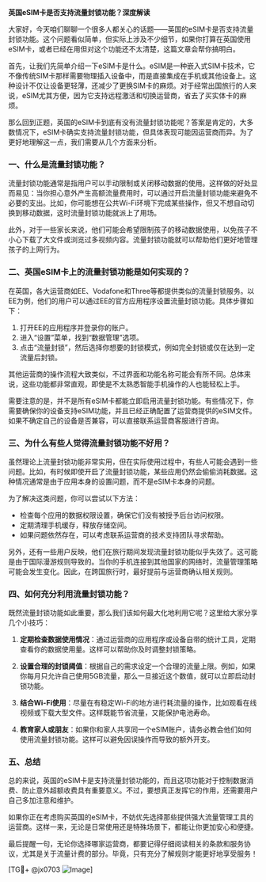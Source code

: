 **英国eSIM卡是否支持流量封锁功能？深度解读**

大家好，今天咱们聊聊一个很多人都关心的话题——英国的eSIM卡是否支持流量封锁功能。这个问题看似简单，但实际上涉及不少细节，如果你打算在英国使用eSIM卡，或者已经在用但对这个功能还不太清楚，这篇文章会帮你搞明白。

首先，让我们先简单介绍一下eSIM卡是什么。eSIM是一种嵌入式SIM卡技术，它不像传统SIM卡那样需要物理插入设备中，而是直接集成在手机或其他设备上。这种设计不仅让设备更轻薄，还减少了更换SIM卡的麻烦。对于经常出国旅行的人来说，eSIM尤其方便，因为它支持远程激活和切换运营商，省去了买实体卡的麻烦。

那么回到正题，英国的eSIM卡到底有没有流量封锁功能呢？答案是肯定的，大多数情况下，eSIM卡确实支持流量封锁功能，但具体表现可能因运营商而异。为了更好地理解这一点，我们需要从几个方面来分析。

### **一、什么是流量封锁功能？**

流量封锁功能通常是指用户可以手动限制或关闭移动数据的使用。这样做的好处显而易见：当你担心意外产生高额流量费用时，可以通过开启流量封锁功能来避免不必要的支出。比如，你可能想在公共Wi-Fi环境下完成某些操作，但又不想自动切换到移动数据，这时流量封锁功能就派上了用场。

此外，对于一些家长来说，他们可能会希望限制孩子的移动数据使用，以免孩子不小心下载了大文件或浏览过多视频内容。流量封锁功能就可以帮助他们更好地管理孩子的上网行为。

### **二、英国eSIM卡上的流量封锁功能是如何实现的？**

在英国，各大运营商如EE、Vodafone和Three等都提供类似的流量封锁服务。以EE为例，他们的用户可以通过EE的官方应用程序设置流量封锁功能。具体步骤如下：

1. 打开EE的应用程序并登录你的账户。
2. 进入“设置”菜单，找到“数据管理”选项。
3. 点击“流量封锁”，然后选择你想要的封锁模式，例如完全封锁或仅在达到一定流量后封锁。

其他运营商的操作流程大致类似，不过界面和功能名称可能会有所不同。总体来说，这些功能都非常直观，即使是不太熟悉智能手机操作的人也能轻松上手。

需要注意的是，并不是所有eSIM卡都能立即启用流量封锁功能。有些情况下，你需要确保你的设备支持eSIM功能，并且已经正确配置了运营商提供的eSIM文件。如果不确定自己的设备是否兼容，可以直接联系运营商客服进行咨询。

### **三、为什么有些人觉得流量封锁功能不好用？**

虽然理论上流量封锁功能非常实用，但在实际使用过程中，有些人可能会遇到一些问题。比如，有时候即使开启了流量封锁功能，某些应用仍然会偷偷消耗数据。这种情况通常是由于应用本身的设置问题，而不是eSIM卡本身的问题。

为了解决这类问题，你可以尝试以下方法：
- 检查每个应用的数据权限设置，确保它们没有被授予后台访问权限。
- 定期清理手机缓存，释放存储空间。
- 如果问题依然存在，可以考虑联系运营商的技术支持团队寻求帮助。

另外，还有一些用户反映，他们在旅行期间发现流量封锁功能似乎失效了。这可能是由于国际漫游规则导致的。当你的手机连接到其他国家的网络时，流量管理策略可能会发生变化。因此，在跨国旅行时，最好提前与运营商确认相关规则。

### **四、如何充分利用流量封锁功能？**

既然流量封锁功能如此重要，那么我们该如何最大化地利用它呢？这里给大家分享几个小技巧：

1. **定期检查数据使用情况**：通过运营商的应用程序或设备自带的统计工具，定期查看你的数据使用量。这样可以帮助你及时调整封锁策略。
   
2. **设置合理的封锁阈值**：根据自己的需求设定一个合理的流量上限。例如，如果你每月只允许自己使用5GB流量，那么一旦接近这个数值，就可以立即启动封锁功能。

3. **结合Wi-Fi使用**：尽量在有稳定Wi-Fi的地方进行耗流量的操作，比如观看在线视频或下载大型文件。这样既能节省流量，又能保护电池寿命。

4. **教育家人或朋友**：如果你和家人共享同一个eSIM账户，请务必教会他们如何使用流量封锁功能。这样可以避免因误操作而导致的额外开支。

### **五、总结**

总的来说，英国的eSIM卡是支持流量封锁功能的，而且这项功能对于控制数据消费、防止意外超额收费具有重要意义。不过，要想真正发挥它的作用，还需要用户自己多加注意和维护。

如果你正在考虑购买英国的eSIM卡，不妨优先选择那些提供强大流量管理工具的运营商。这样一来，无论是日常使用还是特殊场景下，都能让你更加安心和便捷。

最后提醒一句，无论你选择哪家运营商，都要记得仔细阅读相关的条款和服务协议，尤其是关于流量计费的部分。毕竟，只有充分了解规则才能更好地享受服务！

[TG💪+ @jx0703 ![Image](https://github.com/user-attachments/assets/dbca1d08-cadb-493c-b0ec-ad6f7a83f270)]